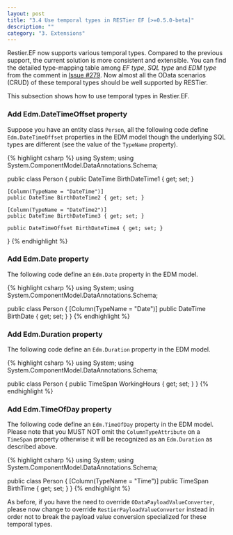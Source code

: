 ```yaml
---
layout: post
title: "3.4 Use temporal types in RESTier EF [>=0.5.0-beta]"
description: ""
category: "3. Extensions"
---
```


Restier.EF now supports various temporal types. Compared to the previous support, the current solution is more consistent and extensible. You can find the detailed type-mapping table among *EF type*, *SQL type* and *EDM type* from the comment in [Issue #279](https://github.com/OData/RESTier/pull/279). Now almost all the OData scenarios (CRUD) of these temporal types should be well supported by RESTier.

This subsection shows how to use temporal types in Restier.EF.

### Add Edm.DateTimeOffset property
Suppose you have an entity class `Person`, all the following code define `Edm.DateTimeOffset` properties in the EDM model though the underlying SQL types are different (see the value of the `TypeName` property).

{% highlight csharp %}
using System;
using System.ComponentModel.DataAnnotations.Schema;

public class Person
{
    public DateTime BirthDateTime1 { get; set; }

    [Column(TypeName = "DateTime")]
    public DateTime BirthDateTime2 { get; set; }

    [Column(TypeName = "DateTime2")]
    public DateTime BirthDateTime3 { get; set; }

    public DateTimeOffset BirthDateTime4 { get; set; }
}
{% endhighlight %}

### Add Edm.Date property
The following code define an `Edm.Date` property in the EDM model.

{% highlight csharp %}
using System;
using System.ComponentModel.DataAnnotations.Schema;

public class Person
{
    [Column(TypeName = "Date")]
    public DateTime BirthDate { get; set; }
}
{% endhighlight %}

### Add Edm.Duration property
The following code define an `Edm.Duration` property in the EDM model.

{% highlight csharp %}
using System;
using System.ComponentModel.DataAnnotations.Schema;

public class Person
{
    public TimeSpan WorkingHours { get; set; }
}
{% endhighlight %}

### Add Edm.TimeOfDay property
The following code define an `Edm.TimeOfDay` property in the EDM model. Please note that you MUST NOT omit the `ColumnTypeAttribute` on a `TimeSpan` property otherwise it will be recognized as an `Edm.Duration` as described above.

{% highlight csharp %}
using System;
using System.ComponentModel.DataAnnotations.Schema;

public class Person
{
    [Column(TypeName = "Time")]
    public TimeSpan BirthTime { get; set; }
}
{% endhighlight %}

As before, if you have the need to override `ODataPayloadValueConverter`, please now change to override `RestierPayloadValueConverter` instead in order not to break the payload value conversion specialized for these temporal types.